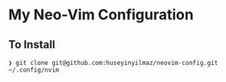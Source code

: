 My Neo-Vim Configuration
========================

To Install
----------

```
❯ git clone git@github.com:huseyinyilmaz/neovim-config.git ~/.config/nvim
```
